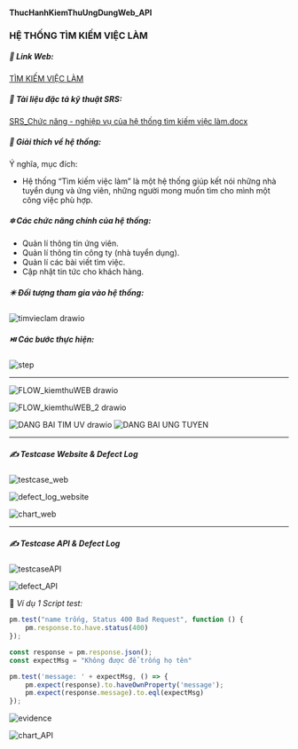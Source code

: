 #### ThucHanhKiemThuUngDungWeb_API
### HỆ THỐNG TÌM KIẾM VIỆC LÀM

##### 🔗 Link Web: 
[TÌM KIẾM VIỆC LÀM](http://ec2-13-228-39-1.ap-southeast-1.compute.amazonaws.com/)
##### 📁 Tài liệu đặc tả kỹ thuật SRS:
[SRS_Chức năng - nghiệp vụ của hệ thống tìm kiếm việc làm.docx](https://github.com/khang77/ThucHanhKiemThuUngDungWeb_API/files/12393919/SRS_Ch.c.nang.-.nghi.p.v.c.a.h.th.ng.tim.ki.m.vi.c.lam.docx)

##### 🌻 Giải thích về hệ thống:
Ý nghĩa, mục đích: 
- Hệ thống “Tìm kiếm việc làm” là một hệ thống giúp kết nói những nhà tuyển dụng và ứng viên, những người mong muốn tìm cho mình một công việc phù hợp.

##### 🔯 Các chức năng chính của hệ thống: 
  -	Quản lí thông tin ứng viên.
  -	Quản lí thông tin công ty (nhà tuyển dụng).
  -	Quản lí các bài viết tìm việc.
  -	Cập nhật tin tức cho khách hàng.
##### ✴️ Đối tượng tham gia vào hệ thống: 

![timvieclam drawio](https://github.com/khang77/ThucHanhKiemThuUngDungWeb_API/assets/92577611/1da329a2-5d05-4b39-9d29-fceb38193d43)

##### ⏯️ Các bước thực hiện:
![step](https://github.com/khang77/ThucHanhKiemThuUngDungWeb_API/assets/92577611/68509b03-e195-4fc1-80c4-cbc191c43ad2)
***
![FLOW_kiemthuWEB drawio](https://github.com/khang77/ThucHanhKiemThuUngDungWeb_API/assets/92577611/bb4b761a-59db-436b-bc5b-8a88265dcc7d)

![FLOW_kiemthuWEB_2 drawio](https://github.com/khang77/ThucHanhKiemThuUngDungWeb_API/assets/92577611/572f46cb-421b-4638-b069-b60a2352fbc1)

![DANG BAI TIM UV drawio](https://github.com/khang77/ThucHanhKiemThuUngDungWeb_API/assets/92577611/7e736fc3-2500-4184-9deb-624446392eee)   ![DANG BAI UNG TUYEN](https://github.com/khang77/ThucHanhKiemThuUngDungWeb_API/assets/92577611/9385b24f-b4b0-43a3-911c-49d5697aa347)
***
##### ✍️ Testcase Website & Defect Log

![testcase_web](https://github.com/khang77/ThucHanhKiemThuUngDungWeb_API/assets/92577611/51f36e35-fa71-4ca4-8b47-089db2647884)

![defect_log_website](https://github.com/khang77/ThucHanhKiemThuUngDungWeb_API/assets/92577611/8a05078f-f7c1-439e-8bdc-fe44e26624f8)

![chart_web](https://github.com/khang77/ThucHanhKiemThuUngDungWeb_API/assets/92577611/5e9000b9-cc56-4d36-be95-dadb50c932c6)
***
##### ✍️ Testcase API & Defect Log

![testcaseAPI](https://github.com/khang77/ThucHanhKiemThuUngDungWeb_API/assets/92577611/5fec7ffe-6e5b-43fa-8569-b20ffa7d778e)

![defect_API](https://github.com/khang77/ThucHanhKiemThuUngDungWeb_API/assets/92577611/3cd537b2-b867-4fbf-a478-5e27a5d93027)

 📜 _Ví dụ 1 Script test:_
``` javascript
pm.test("name trống, Status 400 Bad Request", function () {
    pm.response.to.have.status(400)
});

const response = pm.response.json();
const expectMsg = "Không được để trống họ tên"

pm.test('message: ' + expectMsg, () => {
    pm.expect(response).to.haveOwnProperty('message');
    pm.expect(response.message).to.eql(expectMsg)
});
```
![evidence](https://github.com/khang77/ThucHanhKiemThuUngDungWeb_API/assets/92577611/9765c724-d85f-489a-b090-de2373a5314b)

![chart_API](https://github.com/khang77/ThucHanhKiemThuUngDungWeb_API/assets/92577611/c051b2dd-f98d-4dd5-ab9f-d60c2af1c7bf)


